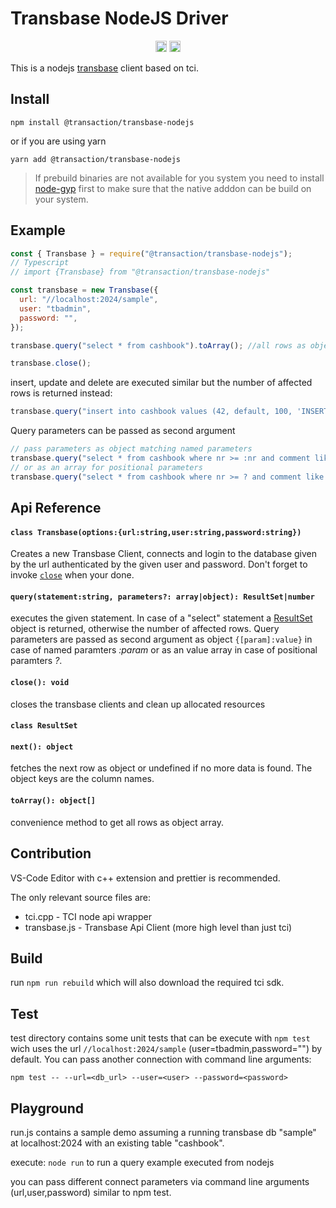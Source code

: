 # Transbase NodeJS Driver

<p align="center">
    <a href="https://badge.fury.io/js/%40transaction%2Ftransbase-nodejs"><img src="https://badge.fury.io/js/%40transaction%2Ftransbase-nodejs.svg" alt="npm version" height="18"></a>
    <a href="https://github.com/TransactionSoftwareGmbH/transbase-nodejs/actions/workflows/test.yml"><img src="https://github.com/TransactionSoftwareGmbH/transbase-nodejs/actions/workflows/test.yml/badge.svg " alt="npm version" height="18"></a>
</p>

This is a nodejs [transbase](https://www.transaction.de/loesungen/transbase-ressourcenoptimierte-hochleistungsdatenbank) client based on tci.

## Install

```
npm install @transaction/transbase-nodejs
```
or if you are using yarn
```
yarn add @transaction/transbase-nodejs
```

> If prebuild binaries are not available for you system you need to install [node-gyp](https://github.com/nodejs/node-gyp/blob/master/README.md) first to make sure that the native adddon can be build on your system.
## Example 

```js
const { Transbase } = require("@transaction/transbase-nodejs");
// Typescript
// import {Transbase} from "@transaction/transbase-nodejs"

const transbase = new Transbase({
  url: "//localhost:2024/sample",
  user: "tbadmin",
  password: "",
});

transbase.query("select * from cashbook").toArray(); //all rows as object array

transbase.close();
```

insert, update and delete are executed similar but the number of affected rows is returned instead:
```js
transbase.query("insert into cashbook values (42, default, 100, 'INSERT');") // = 1
```

Query parameters can be passed as second argument
```js
// pass parameters as object matching named parameters
transbase.query("select * from cashbook where nr >= :nr and comment like :startsWith", { nr: 1, startsWith: "Lu%" }); // object 
// or as an array for positional parameters
transbase.query("select * from cashbook where nr >= ? and comment like ?", [1, "Lu%",]);
```
## Api Reference

#### `class Transbase(options:{url:string,user:string,password:string})`
Creates a new Transbase Client, connects and login to the database given by the url authenticated by the given user and password. Don't forget to invoke [`close`](#close) when your done.
#### `query(statement:string, parameters?: array|object): ResultSet|number`
executes the given statement. In case of a "select" statement a  [ResultSet](#ResultSet) object is returned, otherwise the number of affected rows. Query parameters are passed as second argument as object `{[param]:value}` in case of named paramters *:param* or 
as an value array in case of positional paramters *?*.
#### <a id="#close"></a>`close(): void`
closes the transbase clients and clean up allocated resources

#### <a id="#ResultSet"></a> `class ResultSet`
#### `next(): object`
fetches the next row as object or undefined if no more data is found. The object keys are the column names.
#### `toArray(): object[]`
convenience method to get all rows as object array.


## Contribution
VS-Code Editor with c++ extension and prettier is recommended.

The only relevant source files are:

- tci.cpp - TCI node api wrapper
- transbase.js - Transbase Api Client (more high level than just tci)

## Build

run `npm run rebuild` which will also download the required tci sdk. 
## Test

test directory contains some unit tests that can be execute with
`npm test`
wich uses the url `//localhost:2024/sample` (user=tbadmin,password="") by default.
You can pass another connection with command line arguments:
```
npm test -- --url=<db_url> --user=<user> --password=<password>
```
## Playground

run.js contains a sample demo assuming a running transbase db "sample" at localhost:2024 with an existing table "cashbook".

execute:
`node run` to run a query example executed from nodejs

you can pass different connect parameters via command line arguments (url,user,password) similar to npm test.

